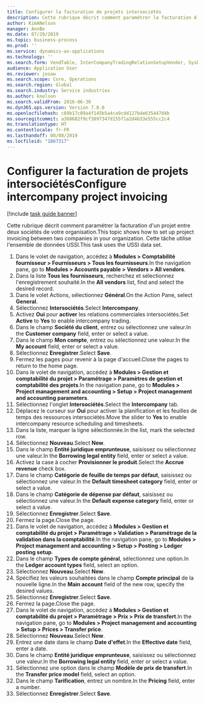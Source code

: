 ```yaml
---
title: Configurer la facturation de projets intersociétés
description: Cette rubrique décrit comment paramétrer la facturation d'un projet entre deux sociétés de votre organisation.
author: KimANelson
manager: AnnBe
ms.date: 07/29/2019
ms.topic: business-process
ms.prod: ''
ms.service: dynamics-ax-applications
ms.technology: ''
ms.search.form: VendTable, InterCompanyTradingRelationSetupVendor, SysDataAreaSelectLookup, ProjParameters, ProjPosting, ProjTransferPrice
audience: Application User
ms.reviewer: josaw
ms.search.scope: Core, Operations
ms.search.region: Global
ms.search.industry: Service industries
ms.author: knelson
ms.search.validFrom: 2016-06-30
ms.dyn365.ops.version: Version 7.0.0
ms.openlocfilehash: c89b17c09a4f145b5a4ca9cdd127b4e635447d4b
ms.sourcegitcommit: a368682f9cf3897347d155f1a2d4b33e555cc2c4
ms.translationtype: HT
ms.contentlocale: fr-FR
ms.lasthandoff: 08/08/2019
ms.locfileid: "1867317"
---
```

# <a name="configure-intercompany-project-invoicing"></a><span data-ttu-id="2d7e7-103">Configurer la facturation de projets intersociétés</span><span class="sxs-lookup"><span data-stu-id="2d7e7-103">Configure intercompany project invoicing</span></span>

[!include [task guide banner](../../includes/task-guide-banner.md)]

<span data-ttu-id="2d7e7-104">Cette rubrique décrit comment paramétrer la facturation d'un projet entre deux sociétés de votre organisation.</span><span class="sxs-lookup"><span data-stu-id="2d7e7-104">This topic shows how to set up project invoicing between two companies in your organization.</span></span> <span data-ttu-id="2d7e7-105">Cette tâche utilise l'ensemble de données USSI.</span><span class="sxs-lookup"><span data-stu-id="2d7e7-105">This task uses the USSI data set.</span></span>

1. <span data-ttu-id="2d7e7-106">Dans le volet de navigation, accédez à **Modules > Comptabilité fournisseur > Fournisseurs > Tous les fournisseurs**.</span><span class="sxs-lookup"><span data-stu-id="2d7e7-106">In the navigation pane, go to **Modules > Accounts payable > Vendors > All vendors**.</span></span>
2. <span data-ttu-id="2d7e7-107">Dans la liste **Tous les fournisseurs**, recherchez et sélectionnez l'enregistrement souhaité.</span><span class="sxs-lookup"><span data-stu-id="2d7e7-107">In the **All vendors** list, find and select the desired record.</span></span>
3. <span data-ttu-id="2d7e7-108">Dans le volet Actions, sélectionnez **Général**.</span><span class="sxs-lookup"><span data-stu-id="2d7e7-108">On the Action Pane, select **General**.</span></span>
4. <span data-ttu-id="2d7e7-109">Sélectionnez **Intersociétés**.</span><span class="sxs-lookup"><span data-stu-id="2d7e7-109">Select **Intercompany**.</span></span>
5. <span data-ttu-id="2d7e7-110">Activez **Oui** pour **activer** les relations commerciales intersociétés.</span><span class="sxs-lookup"><span data-stu-id="2d7e7-110">Set **Active** to **Yes** to enable intercompany trading.</span></span>
6. <span data-ttu-id="2d7e7-111">Dans le champ **Société du client**, entrez ou sélectionnez une valeur.</span><span class="sxs-lookup"><span data-stu-id="2d7e7-111">In the **Customer company** field, enter or select a value.</span></span>
7. <span data-ttu-id="2d7e7-112">Dans le champ **Mon compte**, entrez ou sélectionnez une valeur.</span><span class="sxs-lookup"><span data-stu-id="2d7e7-112">In the **My account** field, enter or select a value.</span></span>
8. <span data-ttu-id="2d7e7-113">Sélectionnez **Enregistrer**.</span><span class="sxs-lookup"><span data-stu-id="2d7e7-113">Select **Save**.</span></span>
9. <span data-ttu-id="2d7e7-114">Fermez les pages pour revenir à la page d'accueil.</span><span class="sxs-lookup"><span data-stu-id="2d7e7-114">Close the pages to return to the home page.</span></span>
10. <span data-ttu-id="2d7e7-115">Dans le volet de navigation, accédez à **Modules > Gestion et comptabilité du projet > Paramétrage > Paramètres de gestion et comptabilité des projets**.</span><span class="sxs-lookup"><span data-stu-id="2d7e7-115">In the navigation pane, go to **Modules > Project management and accounting > Setup > Project management and accounting parameters**.</span></span>
11. <span data-ttu-id="2d7e7-116">Sélectionnez l'onglet **Intersociétés**.</span><span class="sxs-lookup"><span data-stu-id="2d7e7-116">Select the **Intercompany** tab.</span></span>
12. <span data-ttu-id="2d7e7-117">Déplacez le curseur sur **Oui** pour activer la planification et les feuilles de temps des ressources intersociétés.</span><span class="sxs-lookup"><span data-stu-id="2d7e7-117">Move the slider to **Yes** to enable intercompany resource scheduling and timesheets.</span></span>
13. <span data-ttu-id="2d7e7-118">Dans la liste, marquer la ligne sélectionnée.</span><span class="sxs-lookup"><span data-stu-id="2d7e7-118">In the list, mark the selected row.</span></span>
14. <span data-ttu-id="2d7e7-119">Sélectionnez **Nouveau**.</span><span class="sxs-lookup"><span data-stu-id="2d7e7-119">Select **New**.</span></span>
15. <span data-ttu-id="2d7e7-120">Dans le champ **Entité juridique emprunteuse**, saisissez ou sélectionnez une valeur.</span><span class="sxs-lookup"><span data-stu-id="2d7e7-120">In the **Borrowing legal entity** field, enter or select a value.</span></span>
16. <span data-ttu-id="2d7e7-121">Activez la case à cocher **Provisionner le produit**.</span><span class="sxs-lookup"><span data-stu-id="2d7e7-121">Select the **Accrue revenue** check box.</span></span>
17. <span data-ttu-id="2d7e7-122">Dans le champ **Catégorie de feuille de temps par défaut**, saisissez ou sélectionnez une valeur.</span><span class="sxs-lookup"><span data-stu-id="2d7e7-122">In the **Default timesheet category** field, enter or select a value.</span></span>
18. <span data-ttu-id="2d7e7-123">Dans le champ **Catégorie de dépense par défaut**, saisissez ou sélectionnez une valeur.</span><span class="sxs-lookup"><span data-stu-id="2d7e7-123">In the **Default expense category** field, enter or select a value.</span></span>
19. <span data-ttu-id="2d7e7-124">Sélectionnez **Enregistrer**.</span><span class="sxs-lookup"><span data-stu-id="2d7e7-124">Select **Save**.</span></span>
20. <span data-ttu-id="2d7e7-125">Fermez la page.</span><span class="sxs-lookup"><span data-stu-id="2d7e7-125">Close the page.</span></span>
21. <span data-ttu-id="2d7e7-126">Dans le volet de navigation, accédez à **Modules > Gestion et comptabilité du projet > Paramétrage > Validation > Paramétrage de la validation dans la comptabilité**.</span><span class="sxs-lookup"><span data-stu-id="2d7e7-126">In the navigation pane, go to **Modules > Project management and accounting > Setup > Posting > Ledger posting setup**.</span></span>
22. <span data-ttu-id="2d7e7-127">Dans le champ **Types de compte général**, sélectionnez une option.</span><span class="sxs-lookup"><span data-stu-id="2d7e7-127">In the **Ledger account types** field, select an option.</span></span>
23. <span data-ttu-id="2d7e7-128">Sélectionnez **Nouveau**.</span><span class="sxs-lookup"><span data-stu-id="2d7e7-128">Select **New**.</span></span>
24. <span data-ttu-id="2d7e7-129">Spécifiez les valeurs souhaitées dans le champ **Compte principal** de la nouvelle ligne.</span><span class="sxs-lookup"><span data-stu-id="2d7e7-129">In the **Main account** field of the new row, specify the desired values.</span></span>
25. <span data-ttu-id="2d7e7-130">Sélectionnez **Enregistrer**.</span><span class="sxs-lookup"><span data-stu-id="2d7e7-130">Select **Save**.</span></span>
26. <span data-ttu-id="2d7e7-131">Fermez la page.</span><span class="sxs-lookup"><span data-stu-id="2d7e7-131">Close the page.</span></span>
27. <span data-ttu-id="2d7e7-132">Dans le volet de navigation, accédez à **Modules > Gestion et comptabilité du projet > Paramétrage > Prix > Prix de transfert**.</span><span class="sxs-lookup"><span data-stu-id="2d7e7-132">In the navigation pane, go to **Modules > Project management and accounting > Setup > Prices > Transfer price**.</span></span>
28. <span data-ttu-id="2d7e7-133">Sélectionnez **Nouveau**.</span><span class="sxs-lookup"><span data-stu-id="2d7e7-133">Select **New**.</span></span>
29. <span data-ttu-id="2d7e7-134">Entrez une date dans le champ **Date d'effet**.</span><span class="sxs-lookup"><span data-stu-id="2d7e7-134">In the **Effective date** field, enter a date.</span></span>
30. <span data-ttu-id="2d7e7-135">Dans le champ **Entité juridique emprunteuse**, saisissez ou sélectionnez une valeur.</span><span class="sxs-lookup"><span data-stu-id="2d7e7-135">In the **Borrowing legal entity** field, enter or select a value.</span></span>
31. <span data-ttu-id="2d7e7-136">Sélectionnez une option dans le champ **Modèle de prix de transfert**.</span><span class="sxs-lookup"><span data-stu-id="2d7e7-136">In the **Transfer price model** field, select an option.</span></span>
32. <span data-ttu-id="2d7e7-137">Dans le champ **Tarification**, entrez un nombre.</span><span class="sxs-lookup"><span data-stu-id="2d7e7-137">In the **Pricing** field, enter a number.</span></span>
33. <span data-ttu-id="2d7e7-138">Sélectionnez **Enregistrer**.</span><span class="sxs-lookup"><span data-stu-id="2d7e7-138">Select **Save**.</span></span>

